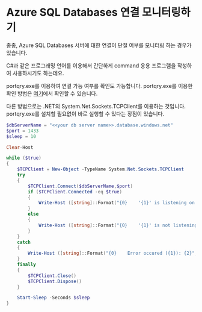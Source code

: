# Azure SQL Databases 연결 모니터링하기

종종, Azure SQL Databases 서버에 대한 연결이 단절 여부를 모니터링 하는 경우가 있습니다.

C#과 같은 프로그래밍 언어를 이용해서 간단하게 command 응용 프로그램을 작성하여 사용하시기도 하는데요.

portqry.exe를 이용하여 연결 가능 여부를 확인도 가능합니다. portqry.exe를 이용한 확인 방법은 [여기](https://github.com/jiyongseong/AzurePaaSHol/tree/master/azure_sql/powershell/check_availability)에서 확인할 수 있습니다.

다른 방법으로는 .NET의 System.Net.Sockets.TCPClient를 이용하는 것입니다. portqry.exe를 설치할 필요없이 바로 실행할 수 있다는 장점이 있습니다.

```powershell
$dbServerName = "<<your db server name>>.database.windows.net"
$port = 1433
$sleep = 10

Clear-Host

while ($true)
{
    $TCPClient = New-Object -TypeName System.Net.Sockets.TCPClient
    try 
    {
        $TCPClient.Connect($dbServerName,$port)
        if ($TCPClient.Connected -eq $true)
        {
            Write-Host ([string]::Format("{0}    '{1}' is listening on {2}.", (Get-Date -Format "yyyy-MM-dd HH:mm:ss").ToString(), $dbServerName, $port))
        }
        else
        {
            Write-Host ([string]::Format("{0}    '{1}' is not listening on {2}.", (Get-Date -Format "yyyy-MM-dd HH:mm:ss").ToString(), $dbServerName, $port))
        }
    }
    catch
    {
        Write-Host ([string]::Format("{0}    Error occured ({1}): {2}", (Get-Date -Format "yyyy-MM-dd HH:mm:ss").ToString(), $_.Exception.Message, $_.Exception.ItemName))
    }
    finally
    {
        $TCPClient.Close()
        $TCPClient.Dispose()
    }

    Start-Sleep -Seconds $sleep
}


```